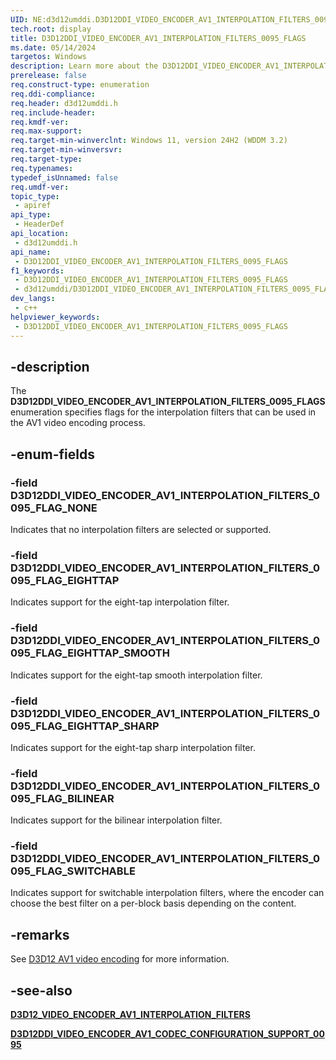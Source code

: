 ```yaml
---
UID: NE:d3d12umddi.D3D12DDI_VIDEO_ENCODER_AV1_INTERPOLATION_FILTERS_0095_FLAGS
tech.root: display
title: D3D12DDI_VIDEO_ENCODER_AV1_INTERPOLATION_FILTERS_0095_FLAGS
ms.date: 05/14/2024
targetos: Windows
description: Learn more about the D3D12DDI_VIDEO_ENCODER_AV1_INTERPOLATION_FILTERS_0095_FLAGS enumeration.
prerelease: false
req.construct-type: enumeration
req.ddi-compliance: 
req.header: d3d12umddi.h
req.include-header: 
req.kmdf-ver: 
req.max-support: 
req.target-min-winverclnt: Windows 11, version 24H2 (WDDM 3.2)
req.target-min-winversvr: 
req.target-type: 
req.typenames: 
typedef_isUnnamed: false
req.umdf-ver: 
topic_type:
 - apiref
api_type:
 - HeaderDef
api_location:
 - d3d12umddi.h
api_name:
 - D3D12DDI_VIDEO_ENCODER_AV1_INTERPOLATION_FILTERS_0095_FLAGS
f1_keywords:
 - D3D12DDI_VIDEO_ENCODER_AV1_INTERPOLATION_FILTERS_0095_FLAGS
 - d3d12umddi/D3D12DDI_VIDEO_ENCODER_AV1_INTERPOLATION_FILTERS_0095_FLAGS
dev_langs:
 - c++
helpviewer_keywords:
 - D3D12DDI_VIDEO_ENCODER_AV1_INTERPOLATION_FILTERS_0095_FLAGS
---
```


## -description

The **D3D12DDI_VIDEO_ENCODER_AV1_INTERPOLATION_FILTERS_0095_FLAGS** enumeration specifies flags for the interpolation filters that can be used in the AV1 video encoding process.

## -enum-fields

### -field D3D12DDI_VIDEO_ENCODER_AV1_INTERPOLATION_FILTERS_0095_FLAG_NONE

Indicates that no interpolation filters are selected or supported.

### -field D3D12DDI_VIDEO_ENCODER_AV1_INTERPOLATION_FILTERS_0095_FLAG_EIGHTTAP

Indicates support for the eight-tap interpolation filter.

### -field D3D12DDI_VIDEO_ENCODER_AV1_INTERPOLATION_FILTERS_0095_FLAG_EIGHTTAP_SMOOTH

Indicates support for the eight-tap smooth interpolation filter.

### -field D3D12DDI_VIDEO_ENCODER_AV1_INTERPOLATION_FILTERS_0095_FLAG_EIGHTTAP_SHARP

 Indicates support for the eight-tap sharp interpolation filter.

### -field D3D12DDI_VIDEO_ENCODER_AV1_INTERPOLATION_FILTERS_0095_FLAG_BILINEAR

Indicates support for the bilinear interpolation filter.

### -field D3D12DDI_VIDEO_ENCODER_AV1_INTERPOLATION_FILTERS_0095_FLAG_SWITCHABLE

Indicates support for switchable interpolation filters, where the encoder can choose the best filter on a per-block basis depending on the content.

## -remarks

See [D3D12 AV1 video encoding]((/windows-hardware/drivers/display/video-encoding-d3d12-av1)) for more information.

## -see-also

[**D3D12_VIDEO_ENCODER_AV1_INTERPOLATION_FILTERS**](ne-d3d12umddi-d3d12ddi_video_encoder_av1_interpolation_filters_0095.md)

[**D3D12DDI_VIDEO_ENCODER_AV1_CODEC_CONFIGURATION_SUPPORT_0095**](ns-d3d12umddi-d3d12ddi_video_encoder_av1_codec_configuration_support_0095.md)
